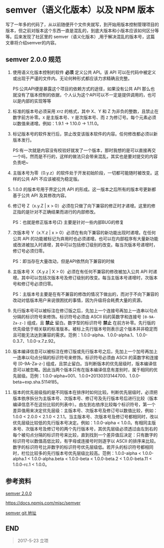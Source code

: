 # semver（语义化版本）以及 NPM 版本

写了一年多的代码了，从以前随便开个文件夹就写，到开始用版本控制管理项目的版本，但之前对版本这个东西一直是混乱的，到底大版本和小版本应该如何区分等等。后来发现了社区里的 semver（语义化版本）,用于解决混乱的版本号，这篇文章将介绍semver的内容。

## semver 2.0.0 规范

1.  使用语义化版本控制的软件 **必须** 定义公共 API。该 API 可以在代码中被定义或出现于严谨的文件内。无论何种形式都应该力求精确且完整。

    PS:公共API便是暴露这个项目的依赖方式的途径，如果没有公共 API 那么也就没有了版本控制的依据，个人认为这个API可以不一定是提供调用的，也可以是内部的实现等等

2.  标准的版本号必须采用 `XYZ` 的格式，其中 X、Y 和 Z 为非负的整数，且禁止在数字前方补零。`X` 是主版本号、`Y` 是次版本号、而 `Z` 为修订号。每个元素必须以数值来递增。例如：1.9.1 -> 1.10.0 -> 1.11.0。

3.  标记版本号的软件发行后，禁止改变该版本软件的内容。任何修改都必须以新版本发行。

    PS:有一次就是内容没有校验好就发了一个版本，那时我想的是可以直接再交一个吗，然而是不行的，这样的做法只会带来混乱，其实也是要对提交的内容负责吧~

4.  主版本号为零（0.y.z）的软件处于开发初始阶段，一切都可能随时被改变。这样的公共 API 不应该被视为稳定版。

5.  1.0.0 的版本号用于界定公共 API 的形成。这一版本之后所有的版本号更新都基于公共 API 及其修改内容。

6.  修订号 Z（x.y.Z | x > 0）必须在只做了向下兼容的修正时才递增。这里的修正指的是针对不正确结果而进行的内部修改。

    PS：也就是修正版本号(Z) 主要是针对一些内部BUG的修复

7.  次版本号 Y（x.Y.z | x > 0）必须在有向下兼容的新功能出现时递增。在任何公共 API 的功能被标记为弃用时也必须递增。也可以在内部程序有大量新功能或改进被加入时递增，其中可以包括修订级别的改变。每当次版本号递增时，修订号必须归零。

    PS：即当存在大量改动，但是API依然向下兼容的时候

8.  主版本号 X（X.y.z | X > 0）必须在有任何不兼容的修改被加入公共 API 时递增。其中可以包括次版本号及修订级别的改变。每当主版本号递增时，次版本号和修订号必须归零。

    PS：主版本号主要是在有不兼容的修改的情况下做出的，而对于不向下兼容的改动对低版本用户来说很困扰的事情，因为升级将会耗费大量的资源。

9.  先行版本号可以被标注在修订版之后，先加上一个连接号再加上一连串以句点分隔的标识符号来修饰。标识符号必须由 ASCII 码的英数字和连接号 `[0-9A-Za-z-]` 组成，且 **禁止** 留白。数字型的标识符号 **禁止** 在前方补零。先行版的优先级低于相关联的标准版本。被标上先行版本号则表示这个版本并非稳定而且可能无法达到兼容的需求。范例：1.0.0-alpha、1.0.0-alpha.1、1.0.0-0.3.7、1.0.0-x.7.z.92。

10. 版本编译信息可以被标注在修订版或先行版本号之后，先加上一个加号再加上一连串以句点分隔的标识符号来修饰。标识符号必须由 ASCII 的英数字和连接号 [0-9A-Za-z-] 组成，且禁止留白。当判断版本的优先层级时，版本编译信息可以被忽略。因此当两个版本只有在版本编译信息有差别时，属于相同的优先层级。范例：1.0.0-alpha+001、1.0.0+20130313144700、1.0.0-beta+exp.sha.5114f85。

11. 版本的优先层级指的是不同版本在排序时如何比较。判断优先层级时，必须把版本依序拆分为主版本号、次版本号、修订号及先行版本号后进行比较（版本编译信息不在这份比较的列表中）。由左到右依序比较每个标识符号，第一个差异值用来决定优先层级：主版本号、次版本号及修订号以数值比较，例如：1.0.0 < 2.0.0 < 2.1.0 < 2.1.1。当主版本号、次版本号及修订号都相同时，改以优先层级比较低的先行版本号决定。例如：1.0.0-alpha < 1.0.0。有相同主版本号、次版本号及修订号的两个先行版本号，其优先层级必须透过由左到右的每个被句点分隔的标识符号来比较，直到找到一个差异值后决定：只有数字的标识符号以数值高低比较，有字母或连接号时则逐字以 ASCII 的排序来比较。数字的标识符号比非数字的标识符号优先层级低。若开头的标识符号都相同时，栏位比较多的先行版本号优先层级比较高。范例：1.0.0-alpha < 1.0.0-alpha.1 < 1.0.0-alpha.beta < 1.0.0-beta < 1.0.0-beta.2 < 1.0.0-beta.11 < 1.0.0-rc.1 < 1.0.0。

## 参考资料

[semver 2.0.0](http://semver.org/lang/zh-CN/)

https://docs.npmjs.com/misc/semver

[semver git 地址](https://github.com/mojombo/semver)

## END

>   2017-5-23   立项

